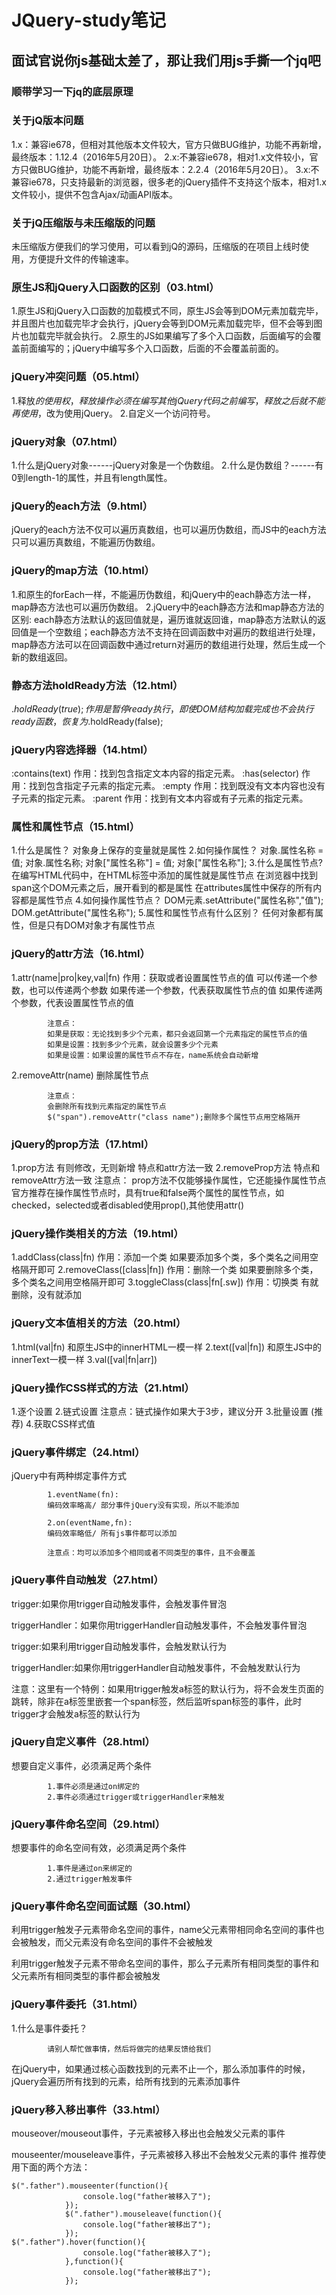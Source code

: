 # JQuery-study笔记

## 面试官说你js基础太差了，那让我们用js手撕一个jq吧

### 顺带学习一下jq的底层原理

### 关于jQ版本问题

1.x：兼容ie678，但相对其他版本文件较大，官方只做BUG维护，功能不再新增，最终版本：1.12.4（2016年5月20日）。
2.x:不兼容ie678，相对1.x文件较小，官方只做BUG维护，功能不再新增，最终版本：2.2.4（2016年5月20日）。
3.x:不兼容ie678，只支持最新的浏览器，很多老的jQuery插件不支持这个版本，相对1.x文件较小，提供不包含Ajax/动画API版本。

### 关于jQ压缩版与未压缩版的问题

未压缩版方便我们的学习使用，可以看到jQ的源码，压缩版的在项目上线时使用，方便提升文件的传输速率。

### 原生JS和jQuery入口函数的区别（03.html）

1.原生JS和jQuery入口函数的加载模式不同，原生JS会等到DOM元素加载完毕，并且图片也加载完毕才会执行，jQuery会等到DOM元素加载完毕，但不会等到图片也加载完毕就会执行。
2.原生的JS如果编写了多个入口函数，后面编写的会覆盖前面编写的；jQuery中编写多个入口函数，后面的不会覆盖前面的。

### jQuery冲突问题（05.html）

1.释放$的使用权，释放操作必须在编写其他jQuery代码之前编写，释放之后就不能再使用$，改为使用jQuery。
2.自定义一个访问符号。

### jQuery对象（07.html）

1.什么是jQuery对象------jQuery对象是一个伪数组。
2.什么是伪数组？------有0到length-1的属性，并且有length属性。

### jQuery的each方法（9.html）

jQuery的each方法不仅可以遍历真数组，也可以遍历伪数组，而JS中的each方法只可以遍历真数组，不能遍历伪数组。

### jQuery的map方法（10.html）

1.和原生的forEach一样，不能遍历伪数组，和jQuery中的each静态方法一样，map静态方法也可以遍历伪数组。
2.jQuery中的each静态方法和map静态方法的区别: each静态方法默认的返回值就是，遍历谁就返回谁，map静态方法默认的返回值是一个空数组；each静态方法不支持在回调函数中对遍历的数组进行处理，map静态方法可以在回调函数中通过return对遍历的数组进行处理，然后生成一个新的数组返回。

### 静态方法holdReady方法（12.html）

$.holdReady(true);作用是暂停ready执行，即使DOM结构加载完成也不会执行ready函数，恢复为$.holdReady(false);

### jQuery内容选择器（14.html）

:contains(text) 作用：找到包含指定文本内容的指定元素。
:has(selector)  作用：找到包含指定子元素的指定元素。
:empty 作用：找到既没有文本内容也没有子元素的指定元素。
:parent 作用：找到有文本内容或有子元素的指定元素。

### 属性和属性节点（15.html）

1.什么是属性？
  对象身上保存的变量就是属性
2.如何操作属性？
            对象.属性名称 = 值;
            对象.属性名称;
            对象["属性名称"] = 值;
            对象["属性名称"];
3.什么是属性节点?
            在编写HTML代码中，在HTML标签中添加的属性就是属性节点
            在浏览器中找到span这个DOM元素之后，展开看到的都是属性
            在attributes属性中保存的所有内容都是属性节点
4.如何操作属性节点？
            DOM元素.setAttribute("属性名称","值");
            DOM.getAttribute("属性名称");
5.属性和属性节点有什么区别？
            任何对象都有属性，但是只有DOM对象才有属性节点

### jQuery的attr方法（16.html）

1.attr(name|pro|key,val|fn)
            作用：获取或者设置属性节点的值
            可以传递一个参数，也可以传递两个参数
            如果传递一个参数，代表获取属性节点的值
            如果传递两个参数，代表设置属性节点的值

            注意点：
            如果是获取：无论找到多少个元素，都只会返回第一个元素指定的属性节点的值
            如果是设置：找到多少个元素，就会设置多少个元素
            如果是设置：如果设置的属性节点不存在，name系统会自动新增
2.removeAttr(name)
            删除属性节点

            注意点：
            会删除所有找到元素指定的属性节点
            $("span").removeAttr("class name");删除多个属性节点用空格隔开

### jQuery的prop方法（17.html）

1.prop方法
            有则修改，无则新增
            特点和attr方法一致
2.removeProp方法
            特点和removeAttr方法一致
注意点：
            prop方法不仅能够操作属性，它还能操作属性节点
            官方推荐在操作属性节点时，具有true和false两个属性的属性节点，如checked，selected或者disabled使用prop(),其他使用attr()

### jQuery操作类相关的方法（19.html）

1.addClass(class|fn)
           作用：添加一个类
           如果要添加多个类，多个类名之间用空格隔开即可
2.removeClass([class|fn])
           作用：删除一个类
           如果要删除多个类，多个类名之间用空格隔开即可
3.toggleClass(class|fn[.sw])
           作用：切换类
           有就删除，没有就添加

### jQuery文本值相关的方法（20.html）

1.html(val|fn)
            和原生JS中的innerHTML一模一样
            2.text([val|fn])
            和原生JS中的innerText一模一样
            3.val([val|fn|arr])

### jQuery操作CSS样式的方法（21.html）

1.逐个设置
2.链式设置
            注意点：链式操作如果大于3步，建议分开
3.批量设置    (推荐)
4.获取CSS样式值

### jQuery事件绑定（24.html）

jQuery中有两种绑定事件方式

            1.eventName(fn):
            编码效率略高/ 部分事件jQuery没有实现，所以不能添加

            2.on(eventName,fn):
            编码效率略低/ 所有js事件都可以添加

            注意点：均可以添加多个相同或者不同类型的事件，且不会覆盖

### jQuery事件自动触发（27.html）

trigger:如果你用trigger自动触发事件，会触发事件冒泡

triggerHandler：如果你用triggerHandler自动触发事件，不会触发事件冒泡

trigger:如果利用trigger自动触发事件，会触发默认行为

triggerHandler:如果你用triggerHandler自动触发事件，不会触发默认行为

注意：这里有一个特例：如果用trigger触发a标签的默认行为，将不会发生页面的跳转，除非在a标签里嵌套一个span标签，然后监听span标签的事件，此时trigger才会触发a标签的默认行为

### jQuery自定义事件（28.html）

想要自定义事件，必须满足两个条件

            1.事件必须是通过on绑定的
            2.事件必须通过trigger或triggerHandler来触发

### jQuery事件命名空间（29.html）

想要事件的命名空间有效，必须满足两个条件

            1.事件是通过on来绑定的
            2.通过trigger触发事件

### jQuery事件命名空间面试题（30.html）

利用trigger触发子元素带命名空间的事件，name父元素带相同命名空间的事件也会被触发，而父元素没有命名空间的事件不会被触发

利用trigger触发子元素不带命名空间的事件，那么子元素所有相同类型的事件和父元素所有相同类型的事件都会被触发

### jQuery事件委托（31.html）

1.什么是事件委托？

            请别人帮忙做事情，然后将做完的结果反馈给我们

 在jQuery中，如果通过核心函数找到的元素不止一个，那么添加事件的时候，jQuery会遍历所有找到的元素，给所有找到的元素添加事件

### jQuery移入移出事件（33.html）

mouseover/mouseout事件，子元素被移入移出也会触发父元素的事件

mouseenter/mouseleave事件，子元素被移入移出不会触发父元素的事件
推荐使用下面的两个方法：

```
$(".father").mouseenter(function(){
                console.log("father被移入了");
            });
            $(".father").mouseleave(function(){
                console.log("father被移出了");
            });
$(".father").hover(function(){
                console.log("father被移入了");
            },function(){
                console.log("father被移出了");                
            });
```

